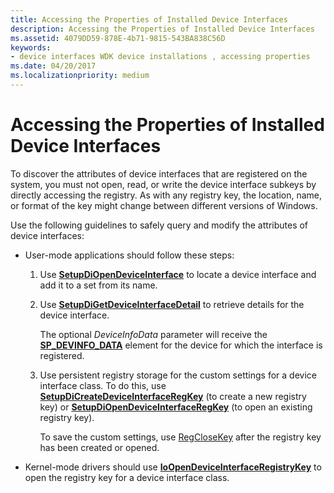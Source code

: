 ```yaml
---
title: Accessing the Properties of Installed Device Interfaces
description: Accessing the Properties of Installed Device Interfaces
ms.assetid: 4079DD59-878E-4b71-9815-543BA838C56D
keywords:
- device interfaces WDK device installations , accessing properties
ms.date: 04/20/2017
ms.localizationpriority: medium
---
```


# Accessing the Properties of Installed Device Interfaces


To discover the attributes of device interfaces that are registered on the system, you must not open, read, or write the device interface subkeys by directly accessing the registry. As with any registry key, the location, name, or format of the key might change between different versions of Windows.

Use the following guidelines to safely query and modify the attributes of device interfaces:

-   User-mode applications should follow these steps:

    1.  Use [**SetupDiOpenDeviceInterface**](https://docs.microsoft.com/windows/desktop/api/setupapi/nf-setupapi-setupdiopendeviceinterfacea) to locate a device interface and add it to a set from its name.

    2.  Use [**SetupDiGetDeviceInterfaceDetail**](https://docs.microsoft.com/windows/desktop/api/setupapi/nf-setupapi-setupdigetdeviceinterfacedetaila) to retrieve details for the device interface.

        The optional *DeviceInfoData* parameter will receive the [**SP_DEVINFO_DATA**](https://docs.microsoft.com/windows/desktop/api/setupapi/ns-setupapi-_sp_devinfo_data) element for the device for which the interface is registered.

    3.  Use persistent registry storage for the custom settings for a device interface class. To do this, use [**SetupDiCreateDeviceInterfaceRegKey**](https://docs.microsoft.com/windows/desktop/api/setupapi/nf-setupapi-setupdicreatedeviceinterfaceregkeya) (to create a new registry key) or [**SetupDiOpenDeviceInterfaceRegKey**](https://docs.microsoft.com/windows/desktop/api/setupapi/nf-setupapi-setupdiopendeviceinterfaceregkey) (to open an existing registry key).

        To save the custom settings, use [RegCloseKey](https://go.microsoft.com/fwlink/p/?linkid=194543) after the registry key has been created or opened.

-   Kernel-mode drivers should use [**IoOpenDeviceInterfaceRegistryKey**](https://docs.microsoft.com/windows-hardware/drivers/ddi/wdm/nf-wdm-ioopendeviceinterfaceregistrykey) to open the registry key for a device interface class.

 

 





